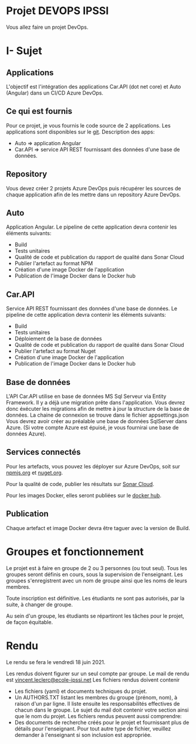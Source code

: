 
# Projet DEVOPS IPSSI

Vous allez faire un projet DevOps.

# I- Sujet

## Applications 

L'objectif est l'intégration des applications Car.API (dot net core) et Auto (Angular) dans un CI/CD Azure DevOps.

## Ce qui est fournis

Pour ce projet, je vous fournis le code source de 2 applications. Les applications sont disponibles sur le [git](https://github.com/bart120/projetipssi).
Description des apps:
- Auto => application Angular
- Car.API => service API REST fournissant des données d'une base de données.

## Repository

Vous devez créer 2 projets Azure DevOps puis récupérer les sources de chaque application afin de les mettre dans un repository Azure DevOps.

## Auto

Application Angular.
Le pipeline de cette application devra contenir les éléments suivants:
- Build
- Tests unitaires
- Qualité de code et publication du rapport de qualité dans Sonar Cloud
- Publier l'artefact au format NPM
- Création d'une image Docker de l'application
- Publication de l'image Docker dans le Docker hub

## Car.API

Service API REST fournissant des données d'une base de données.
Le pipeline de cette application devra contenir les éléments suivants:
- Build
- Tests unitaires
- Déploiement de la base de données
- Qualité de code et publication du rapport de qualité dans Sonar Cloud
- Publier l'artefact au format Nuget
- Création d'une image Docker de l'application
- Publication de l'image Docker dans le Docker hub

## Base de données

L'API Car.API utilise en base de données MS Sql Serveur via Entity Framework.
Il y a déjà une migration prête dans l'application. Vous devrez donc éxécuter les migrations afin de mettre à jour la structure de la base de données.
La chaine de connexion se trouve dans le fichier appsettings.json
Vous devrez avoir créer au préalable une base de données SqlServer dans Azure. (Si votre compte Azure est épuisé, je vous fournirai une base de données Azure).

## Services connectés

Pour les artefacts, vous pouvez les déployer sur Azure DevOps, soit sur [npmjs.org](https://www.npmjs.com/) et [nuget.org](https://www.nuget.org/).

Pour la qualité de code, publier les résultats sur [Sonar Cloud](https://sonarcloud.io/).

Pour les images Docker, elles seront publiées sur le [docker hub](https://hub.docker.com/).

## Publication

Chaque artefact et image Docker devra être taguer avec la version de Build.

# Groupes et fonctionnement

Le projet est à faire en groupe de 2 ou 3 personnes (ou tout seul).
Tous les groupes seront définis en cours, sous la supervision de l'enseignant. Les groupes s'enregistrent avec un nom de groupe ainsi que les noms de leurs membres.

Toute inscription est définitive.  Les étudiants ne sont pas autorisés, par la suite, à changer de groupe.

Au sein d'un groupe, les étudiants se répartiront les tâches pour le projet, de façon équitable.

# Rendu

Le rendu se fera le vendredi 18 juin 2021.

Les rendus doivent figurer sur un seul compte par groupe.
Le mail de rendu est vincent.leclerc@ecole-ipssi.net
Les fichiers rendus doivent contenir
  - Les fichiers (yaml) et documents techniques du projet.
  - Un AUTHORS.TXT listant les membres du groupe (prénom, nom), à raison d'un par ligne.  Il liste ensuite les responsabilités effectives de chacun dans le groupe.
Le sujet du mail doit contenir votre section ainsi que le nom du projet.
Les fichiers rendus peuvent aussi comprendre: 
  - Des documents de recherche créés pour le projet et fournissant plus de détails pour l'enseignant.
Pour tout autre type de fichier, veuillez demander à l'enseignant si son inclusion est appropriée.